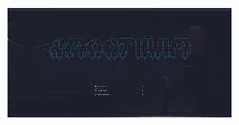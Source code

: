 ![Smoothvim screenshot](https://github.com/pedrohrb7/smoothvim/blob/develop/smoothvim.png?raw=true)
